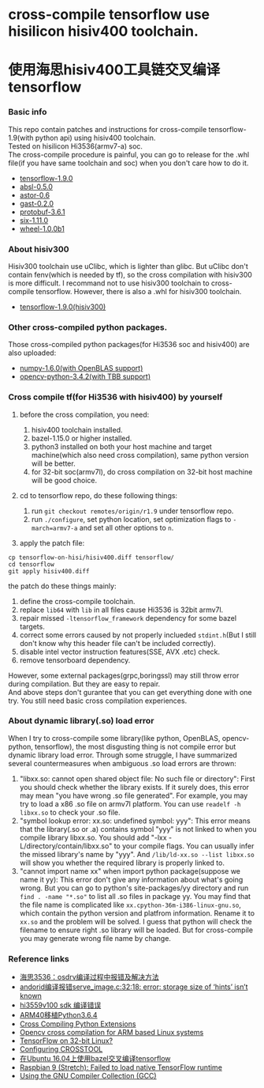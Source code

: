 # cross-compile tensorflow use hisilicon hisiv400 toolchain. 
# 使用海思hisiv400工具链交叉编译tensorflow

### Basic info
This repo contain patches and instructions for cross-compile tensorflow-1.9(with python api) using hisiv400 toolchain.  
Tested on hisilicon Hi3536(armv7-a) soc.  
The cross-compile procedure is painful, you can go to release for the .whl file(if you have same toolchain and soc) when you don't care how to do it.  
* [tensorflow-1.9.0](https://github.com/zhewang95/tensorflow-on-hisilicon/releases/download/v1.0.0/tensorflow-1.9.0-cp36-cp36m-linux_armv7l.whl)
* [absl-0.5.0](https://github.com/zhewang95/tensorflow-on-hisilicon/releases/download/v1.0.0/absl_py-0.5.0-py3-none-linux_armv7l.whl)
* [astor-0.6](https://github.com/zhewang95/tensorflow-on-hisilicon/releases/download/v1.0.0/astor-0.6-py2.py3-none-linux_armv7l.whl)
* [gast-0.2.0](https://github.com/zhewang95/tensorflow-on-hisilicon/releases/download/v1.0.0/gast-0.2.0-py3-none-linux_armv7l.whl)
* [protobuf-3.6.1](https://github.com/zhewang95/tensorflow-on-hisilicon/releases/download/v1.0.0/protobuf-3.6.1-py2.py3-none-linux_armv7l.whl)
* [six-1.11.0](https://github.com/zhewang95/tensorflow-on-hisilicon/releases/download/v1.0.0/six-1.11.0-py2.py3-none-linux_armv7l.whl)
* [wheel-1.0.0b1](https://github.com/zhewang95/tensorflow-on-hisilicon/releases/download/v1.0.0/wheel-1.0.0b1-py2.py3-none-linux_armv7l.whl)

### About hisiv300
Hisiv300 toolchain use uClibc, which is lighter than glibc. But uClibc don't contain fenv(which is needed by tf), so the cross compilation 
with hisiv300 is more difficult. I recommand not to use hisiv300 toolchain to cross-compile tensorflow. However, there is also a .whl for hisiv300 toolchain.

* [tensorflow-1.9.0(hisiv300)](https://github.com/zhewang95/tensorflow-on-hisilicon/releases/download/v0.9.0/tensorflow-1.9.0-cp35-none-linux_armv7l.whl)

### Other cross-compiled python packages.
Those cross-compiled python packages(for Hi3536 soc and hisiv400) are also uploaded:

* [numpy-1.6.0(with OpenBLAS support)](https://github.com/zhewang95/tensorflow-on-hisilicon/releases/download/v1.0.0/numpy-1.16.0.dev0+511787d-cp36-cp36m-linux_armv7l.whl)
* [opencv-python-3.4.2(with TBB support)](https://github.com/zhewang95/tensorflow-on-hisilicon/releases/download/v1.0.0/opencv_python-3.4.2+5b36c37-cp36-cp36m-linux_armv7l.whl)

### Cross compile tf(for Hi3536 with hisiv400) by yourself
1. before the cross compilation, you need:
    1. hisiv400 toolchain installed.
    2. bazel-1.15.0 or higher installed.
    3. python3 installed on both your host machine and target machine(which also need cross compilation), same python version will be better.
    4. for 32-bit soc(armv7l), do cross compilation on 32-bit host machine will be good choice.

2. cd to tensorflow repo, do these following things:
    1. run `git checkout remotes/origin/r1.9` under tensorflow repo.
    2. run `./configure`, set python location, set optimization flags to `-march=armv7-a` and set all other options to `n`.

3. apply the patch file:
```
cp tensorflow-on-hisi/hisiv400.diff tensorflow/
cd tensorflow
git apply hisiv400.diff
```
the patch do these things mainly:
1. define the cross-compile toolchain.
2. replace `lib64` with `lib` in all files cause Hi3536 is 32bit armv7l.
3. repair missed `-ltensorflow_framework` dependency for some bazel targets.
4. correct some errors caused by not properly inclueded `stdint.h`(But I still don't know why this header file can't be included correctly).
5. disable intel vector instruction features(SSE, AVX .etc) check.
6. remove tensorboard dependency.

However, some external packages(grpc,boringssl) may still throw error during compilation. But they are easy to repair.  
And above steps don't gurantee that you can get everything done with one try. You still need basic cross compilation experiences.

### About dynamic library(.so) load error
When I try to cross-compile some library(like python, OpenBLAS, opencv-python, tensorflow), the most disgusting thing is not compile error but dynamic library load error. 
Through some struggle, I have summarized several countermeasures when ambiguous .so load errors are thrown:
1. "libxx.so: cannot open shared object file: No such file or directory": First you should check whether the library exists. If it surely does, this error may mean 
"you have wrong .so file generated". For example, you may try to load a x86 .so file on armv7l platform. You can use `readelf -h libxx.so` to check your .so file.
2. "symbol lookup error: xx.so: undefined symbol: yyy": This error means that the library(.so or .a) contains symbol "yyy" is not linked to when you compile library libxx.so. 
You should add "-lxx -L/directory/contain/libxx.so" to your compile flags. You can usually infer the missed library's name by "yyy". And `/lib/ld-xx.so --list libxx.so` will show 
you whether the required library is properly linked to.
3. "cannot import name xx" when import python package(suppose we name it yy): This error don't give any information about what's going wrong. But you can go to python's
 site-packages/yy directory and run `find . -name "*.so"` to list all .so files in package yy. You may find that the file name is complicated like `xx.cpython-36m-i386-linux-gnu.so`, 
which contain the python version and platfrom information. Rename it to `xx.so` and the problem will be solved. I guess that python will check the filename to ensure 
right .so library will be loaded. But for cross-compile you may generate wrong file name by change. 

### Reference links
* [海思3536：osdrv编译过程中报错及解决方法](https://blog.csdn.net/u010168781/article/details/65637105)
* [andorid编译报错serve_image.c:32:18: error: storage size of ‘hints’ isn’t known](https://blog.csdn.net/mtbiao/article/details/77052659)
* [hi3559v100 sdk 编译错误](https://blog.csdn.net/ternence_hsu/article/details/71194893)
* [ARM40移植Python3.6.4](https://blog.csdn.net/jzzy_hony/article/details/79745136)
* [Cross Compiling Python Extensions](http://whatschrisdoing.com/blog/2009/10/16/cross-compiling-python-extensions/)
* [Opencv cross compilation for ARM based Linux systems](https://docs.opencv.org/2.4/doc/tutorials/introduction/crosscompilation/arm_crosscompile_with_cmake.html)
* [TensorFlow on 32-bit Linux?](https://stackoverflow.com/questions/33634525/tensorflow-on-32-bit-linux)
* [Configuring CROSSTOOL](https://docs.bazel.build/versions/master/tutorial/crosstool.html)
* [在Ubuntu 16.04上使用bazel交叉编译tensorflow](https://www.cnblogs.com/jojodru/p/7744630.html)
* [Raspbian 9 (Stretch): Failed to load native TensorFlow runtime](https://github.com/tensorflow/tensorflow/issues/17790)
* [Using the GNU Compiler Collection (GCC)](https://gcc.gnu.org/onlinedocs/gcc-4.8.0/gcc/)
